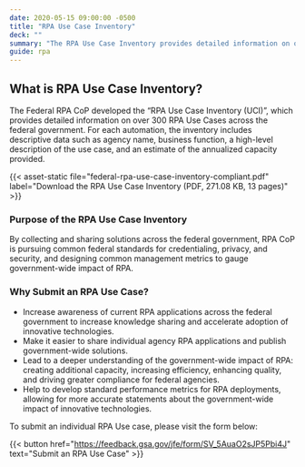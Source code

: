 ```yaml
---
date: 2020-05-15 09:00:00 -0500
title: "RPA Use Case Inventory"
deck: ""
summary: "The RPA Use Case Inventory provides detailed information on over 300 RPA use cases across the federal government."
guide: rpa
---
```


## What is RPA Use Case Inventory?

The Federal RPA CoP developed the “RPA Use Case Inventory (UCI)”, which provides detailed information on over 300 RPA Use Cases across the federal government. For each automation, the inventory includes descriptive data such as agency name, business function, a high-level description of the use case, and an estimate of the annualized capacity provided.

{{< asset-static file="federal-rpa-use-case-inventory-compliant.pdf" label="Download the RPA Use Case Inventory (PDF, 271.08 KB, 13 pages)" >}}
### Purpose of the RPA Use Case Inventory

By collecting and sharing solutions across the federal government, RPA CoP is pursuing common federal standards for credentialing, privacy, and security, and designing common management metrics to gauge government-wide impact of RPA.

### Why Submit an RPA Use Case?

-   Increase awareness of current RPA applications across the federal government to increase knowledge sharing and accelerate adoption of innovative technologies. 
-   Make it easier to share individual agency RPA applications and publish government-wide solutions.
-   Lead to a deeper understanding of the government-wide impact of RPA:  creating additional capacity, increasing efficiency, enhancing quality, and driving greater compliance for federal agencies.
-   Help to develop standard performance metrics for RPA deployments, allowing for more accurate statements about the government-wide impact of innovative technologies.

To submit an individual RPA Use case, please visit the form below:

{{< button href="https://feedback.gsa.gov/jfe/form/SV_5AuaO2sJP5Pbi4J" text="Submit an RPA Use Case" >}}
